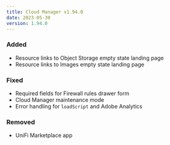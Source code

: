 ```yaml
---
title: Cloud Manager v1.94.0
date: 2023-05-30
version: 1.94.0
---
```


### Added

- Resource links to Object Storage empty state landing page
- Resource links to Images empty state landing page

### Fixed

- Required fields for Firewall rules drawer form
- Cloud Manager maintenance mode
- Error handling for `loadScript` and Adobe Analytics

### Removed

- UniFi Marketplace app
